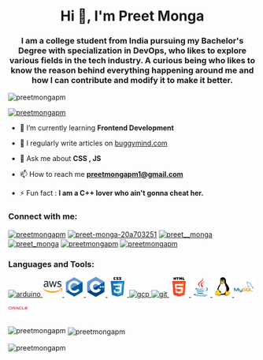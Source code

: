 <h1 align="center">Hi 👋, I'm Preet Monga</h1>
<h3 align="center">I am a college student from India pursuing my Bachelor's Degree with specialization in DevOps, who likes to explore various fields in the tech industry. A curious being who likes to know the reason behind everything happening around me and how I can contribute and modify it to make it better.</h3>

<p align="left"> <img src="https://komarev.com/ghpvc/?username=preetmongapm&label=Profile%20views&color=0e75b6&style=flat" alt="preetmongapm" /> </p>

<p align="left"> <a href="https://twitter.com/preetmongapm" target="blank"><img src="https://img.shields.io/twitter/follow/preetmongapm?logo=twitter&style=for-the-badge" alt="preetmongapm" /></a> </p>

- 🌱 I’m currently learning **Frontend Development**

- 📝 I regularly write articles on [buggymind.com](buggymind.com)

- 💬 Ask me about **CSS , JS**

- 📫 How to reach me **preetmongapm1@gmail.com**

- ⚡ Fun fact : **I am a C++ lover who ain't gonna cheat her.**

<h3 align="left">Connect with me:</h3>
<p align="left">
<a href="https://twitter.com/preetmongapm" target="blank"><img align="center" src="https://raw.githubusercontent.com/rahuldkjain/github-profile-readme-generator/master/src/images/icons/Social/twitter.svg" alt="preetmongapm" height="30" width="40" /></a>
<a href="https://linkedin.com/in/preet-monga-20a703251" target="blank"><img align="center" src="https://raw.githubusercontent.com/rahuldkjain/github-profile-readme-generator/master/src/images/icons/Social/linked-in-alt.svg" alt="preet-monga-20a703251" height="30" width="40" /></a>
<a href="https://instagram.com/preet__monga" target="blank"><img align="center" src="https://raw.githubusercontent.com/rahuldkjain/github-profile-readme-generator/master/src/images/icons/Social/instagram.svg" alt="preet__monga" height="30" width="40" /></a>
<a href="https://www.codechef.com/users/preet_monga" target="blank"><img align="center" src="https://cdn.jsdelivr.net/npm/simple-icons@3.1.0/icons/codechef.svg" alt="preet_monga" height="30" width="40" /></a>
<a href="https://www.leetcode.com/preetmongapm" target="blank"><img align="center" src="https://raw.githubusercontent.com/rahuldkjain/github-profile-readme-generator/master/src/images/icons/Social/leet-code.svg" alt="preetmongapm" height="30" width="40" /></a>
<a href="https://auth.geeksforgeeks.org/user/preetmongapm" target="blank"><img align="center" src="https://raw.githubusercontent.com/rahuldkjain/github-profile-readme-generator/master/src/images/icons/Social/geeks-for-geeks.svg" alt="preetmongapm" height="30" width="40" /></a>
</p>

<h3 align="left">Languages and Tools:</h3>
<p align="left"> <a href="https://www.arduino.cc/" target="_blank" rel="noreferrer"> <img src="https://cdn.worldvectorlogo.com/logos/arduino-1.svg" alt="arduino" width="40" height="40"/> </a> <a href="https://aws.amazon.com" target="_blank" rel="noreferrer"> <img src="https://raw.githubusercontent.com/devicons/devicon/master/icons/amazonwebservices/amazonwebservices-original-wordmark.svg" alt="aws" width="40" height="40"/> </a> <a href="https://www.cprogramming.com/" target="_blank" rel="noreferrer"> <img src="https://raw.githubusercontent.com/devicons/devicon/master/icons/c/c-original.svg" alt="c" width="40" height="40"/> </a> <a href="https://www.w3schools.com/cpp/" target="_blank" rel="noreferrer"> <img src="https://raw.githubusercontent.com/devicons/devicon/master/icons/cplusplus/cplusplus-original.svg" alt="cplusplus" width="40" height="40"/> </a> <a href="https://www.w3schools.com/css/" target="_blank" rel="noreferrer"> <img src="https://raw.githubusercontent.com/devicons/devicon/master/icons/css3/css3-original-wordmark.svg" alt="css3" width="40" height="40"/> </a> <a href="https://cloud.google.com" target="_blank" rel="noreferrer"> <img src="https://www.vectorlogo.zone/logos/google_cloud/google_cloud-icon.svg" alt="gcp" width="40" height="40"/> </a> <a href="https://git-scm.com/" target="_blank" rel="noreferrer"> <img src="https://www.vectorlogo.zone/logos/git-scm/git-scm-icon.svg" alt="git" width="40" height="40"/> </a> <a href="https://www.w3.org/html/" target="_blank" rel="noreferrer"> <img src="https://raw.githubusercontent.com/devicons/devicon/master/icons/html5/html5-original-wordmark.svg" alt="html5" width="40" height="40"/> </a> <a href="https://www.java.com" target="_blank" rel="noreferrer"> <img src="https://raw.githubusercontent.com/devicons/devicon/master/icons/java/java-original.svg" alt="java" width="40" height="40"/> </a> <a href="https://www.linux.org/" target="_blank" rel="noreferrer"> <img src="https://raw.githubusercontent.com/devicons/devicon/master/icons/linux/linux-original.svg" alt="linux" width="40" height="40"/> </a> <a href="https://www.mysql.com/" target="_blank" rel="noreferrer"> <img src="https://raw.githubusercontent.com/devicons/devicon/master/icons/mysql/mysql-original-wordmark.svg" alt="mysql" width="40" height="40"/> </a> <a href="https://www.oracle.com/" target="_blank" rel="noreferrer"> <img src="https://raw.githubusercontent.com/devicons/devicon/master/icons/oracle/oracle-original.svg" alt="oracle" width="40" height="40"/> </a> </p>

<p><img align="left" src="https://github-readme-stats.vercel.app/api/top-langs?username=preetmongapm&show_icons=true&locale=en&layout=compact" alt="preetmongapm" /></p>

<p>&nbsp;<img align="center" src="https://github-readme-stats.vercel.app/api?username=preetmongapm&show_icons=true&locale=en" alt="preetmongapm" /></p>

<p><img align="center" src="https://github-readme-streak-stats.herokuapp.com/?user=preetmongapm&" alt="preetmongapm" /></p>
